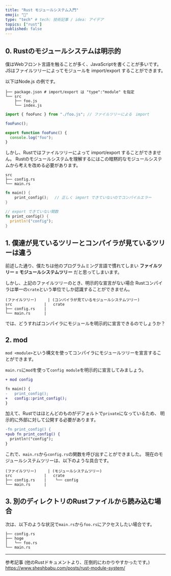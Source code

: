```yaml
---
title: "Rust モジュールシステム入門"
emoji: "📂"
type: "tech" # tech: 技術記事 / idea: アイデア
topics: ["rust"]
published: false
---
```

## 0. Rustのモジュールシステムは明示的
僕はWebフロント言語を触ることが多く、JavaScriptを書くことが多いです。
JSはファイルツリーによってモジュールを import/export することができます。

以下はNode.js の例です。
```:ファイルツリー
├── package.json # import/export は "type":"module" を指定
└── src
    ├── foo.js
    └── index.js
```
```js:index.js
import { fooFunc } from "./foo.js"; // ファイルツリーによる　import

fooFunc();
```
```js:foo.js
export function fooFunc() {
  console.log("foo");
}
```


しかし、Rustではファイルツリーによって import/export することができません。
Rustのモジュールシステムを理解するにはこの暗黙的なモジュールシステムから考えを改める必要があります。

```:ファイルツリー
src
├── config.rs
└── main.rs
```

```rust:main.rs
fn main() {
    print_config();　 // 正しく import できていないのでコンパイルエラー
}
```

```rust:config.rs
// export できていない関数
fn print_config() {
  println!("config");
}
```

## 1. 僕達が見ているツリーとコンパイラが見ているツリーは違う
前述した通り、僕たちは他のプログラムミング言語で慣れてしまい
**ファイルツリー = モジュールシステムツリー**
だと思ってしまいます。

しかし、上記のファイルツリーのとき、明示的な宣言がない場合
Rustコンパイラは単一の`crate`という単位でしか認識することができません。

```: ファイルツリー != モジュールシステムツリー
(ファイルツリー)     | (コンパイラが見ているモジュールシステムツリー)
src              |   crate
├── config.rs    |
└── main.rs      |
```
では、どうすればコンパイラにモジュールを明示的に宣言できるのでしょうか？

## 2. mod
`mod <module>`という構文を使ってコンパイラにモジュールツリーを宣言することができます。

`main.rs`に`mod`を使って`config module`を明示的に宣言してみましょう。

```diff rust:main.rs
+ mod config

fn main() {
-   print_config();
+   config::print_config();
}
```
加えて、Rustではほとんどのものがデフォルトで`private`になっているため、
明示的に外部に対して公開する必要があります。
```diff rust:config.rs
-fn print_config() {
+pub fn print_config() {
  println!("config");
}
```

これで、`main.rs`から`config.rs`の関数を呼び出すことができました。
現在のモジュールシステムツリーは、以下のような具合です。
```: ファイルツリー != モジュールシステムツリー
(ファイルツリー)     | (モジュールシステムツリー)
src              |   crate
├── config.rs    |    └── config
└── main.rs      |
```
## 3. 別のディレクトリのRustファイルから読み込む場合
次は、以下のような状況で`main.rs`から`foo.rs`にアクセスしたい場合です。

```
├── config.rs
├── hoge
│   └── foo.rs
└── main.rs
```



---

参考記事 (他のRustドキュメントより、圧倒的にわかりやすかったです。)
https://www.sheshbabu.com/posts/rust-module-system/